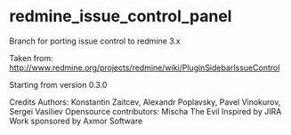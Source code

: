 # redmine_issue_control_panel
Branch for porting issue control to redmine 3.x

Taken from:
http://www.redmine.org/projects/redmine/wiki/PluginSidebarIssueControl

Starting from version 0.3.0

Credits
Authors: Konstantin Zaitcev, Alexandr Poplavsky, Pavel Vinokurov, Sergei Vasiliev
Opensource contributors: Mischa The Evil
Inspired by JIRA
Work sponsored by Axmor Software
